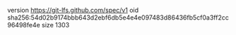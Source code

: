 version https://git-lfs.github.com/spec/v1
oid sha256:54d02b9174bbb643d2ebf6db5e4e4e097483d86436fb5cf0a3ff2cc96498fe4e
size 1303
